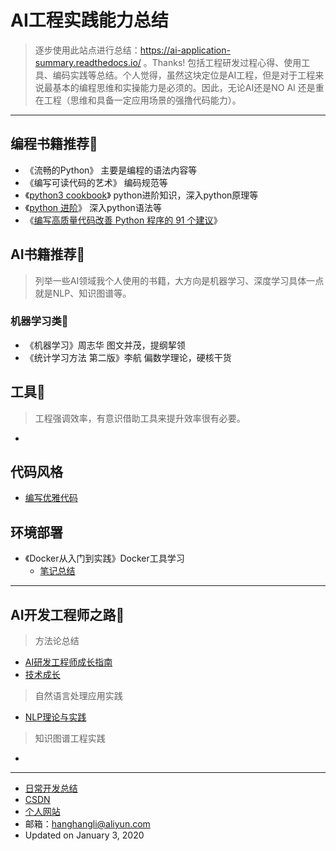 # AI工程实践能力总结
> 逐步使用此站点进行总结：https://ai-application-summary.readthedocs.io/ 。Thanks!
> 包括工程研发过程心得、使用工具、编码实践等总结。个人觉得，虽然这块定位是AI工程，但是对于工程来说最基本的编程思维和实操能力是必须的。因此，无论AI还是NO AI 还是重在工程（思维和具备一定应用场景的强撸代码能力）。
---
## 编程书籍推荐📖
- 《流畅的Python》  主要是编程的语法内容等   
- 《编写可读代码的艺术》 编码规范等 
- 《[python3 cookbook](https://python3-cookbook.readthedocs.io/zh_CN/latest/index.html)》 python进阶知识，深入python原理等 
- 《[python 进阶](https://docs.pythontab.com/interpy/#python)》  深入python语法等  
- 《[编写高质量代码改善 Python 程序的 91 个建议](https://l1nwatch.gitbook.io/writing_solid_python_code_gitbook/di-1-zhang-yin-lun)》 
## AI书籍推荐📖
> 列举一些AI领域我个人使用的书籍，大方向是机器学习、深度学习具体一点就是NLP、知识图谱等。
### 机器学习类🤖️
- 《机器学习》周志华 图文并茂，提纲挈领
- 《统计学习方法 第二版》李航 偏数学理论，硬核干货

## 工具🔧
> 工程强调效率，有意识借助工具来提升效率很有必要。
- 
## 代码风格
- [编写优雅代码](https://www.kancloud.cn/kancloud/sina-boot-camp/content/%E7%BC%96%E5%86%99%E4%BC%98%E9%9B%85%E4%BB%A3%E7%A0%81.md)
## 环境部署
- 《Docker从入门到实践》Docker工具学习  
  + [笔记总结](http://naotu.baidu.com/file/339d9e188959763fdd324e2b01faca66?token=ed8427e091fed5e8)

----
## AI开发工程师之路🦌
> 方法论总结
- [AI研发工程师成长指南](https://mp.weixin.qq.com/s/Ni7rwT6bOW7ny_-tGZGOiA)
- [技术成长](http://blog.2baxb.me/archives/1578)
> 自然语言处理应用实践
- [NLP理论与实践](http://naotu.baidu.com/file/d03df875f9cfc487c8ab0b0749f3f521?token=3a6ae390bb328293)
> 知识图谱工程实践
- 
---  
- [日常开发总结](https://github.com/lihanghang/python3_Application/wiki)
- [CSDN](https://blog.csdn.net/lihangll)  
- [个人网站](https://lihanghang.top/)  
- 邮箱：hanghangli@aliyun.com 
- Updated on January 3, 2020 
